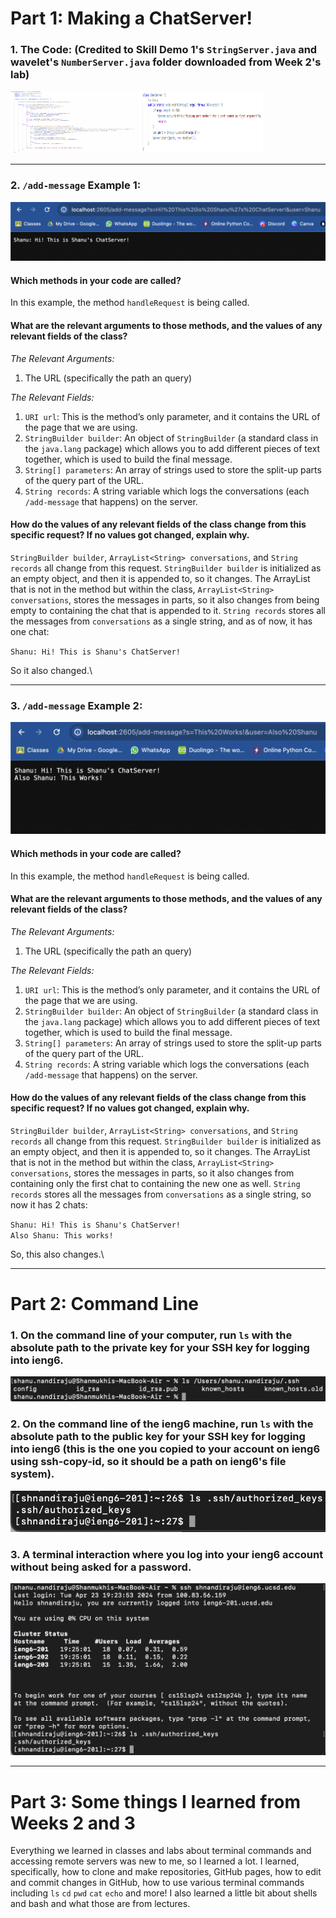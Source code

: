 # Part 1: Making a ChatServer!

### 1. The Code: (Credited to Skill Demo 1's `StringServer.java` and wavelet's `NumberServer.java` folder downloaded from Week 2's lab)

<img src="ChatServerSS1.png" width="200" height="100"> 
<img src="ChatServerSS2.png" width="200" height="100"> 

_______________________________________________________________________________________________________________________________________________________________________________________________________________________________________________________________

### 2. `/add-message` Example 1:
![Image](ChatServerMessage1.png)
#### Which methods in your code are called?
In this example, the method `handleRequest` is being called.
#### What are the relevant arguments to those methods, and the values of any relevant fields of the class?
*The Relevant Arguments:* 
1. The URL (specifically the path an query)

*The Relevant Fields:*
1. `URI url`: This is the method’s only parameter, and it contains the URL of the page that we are using.
2. `StringBuilder builder`: An object of `StringBuilder` (a standard class in the `java.lang` package) which allows you to add different pieces of text together, which is used to build the final message.
3. `String[] parameters`: An array of strings used to store the split-up parts of the query part of the URL.
4. `String records`: A string variable which logs the conversations (each `/add-message` that happens) on the server.
#### How do the values of any relevant fields of the class change from this specific request? If no values got changed, explain why.
`StringBuilder builder`, `ArrayList<String> conversations`, and `String records` all change from this request. `StringBuilder builder` is initialized as an empty object, and then it is appended to, so it changes. The ArrayList that is not in the method but within the class, `ArrayList<String> conversations`, stores the messages in parts, so it also changes from being empty to containing the chat that is appended to it. `String records` stores all the messages from `conversations` as a single string, and as of now, it has one chat: 

`Shanu: Hi! This is Shanu's ChatServer!`

So it also changed.\

_______________________________________________________________________________________________________________________________________________________________________________________________________________________________________________________________

### 3. `/add-message` Example 2:
![Image](ChatServerMessage2.png)
#### Which methods in your code are called?
In this example, the method `handleRequest` is being called.
#### What are the relevant arguments to those methods, and the values of any relevant fields of the class?
*The Relevant Arguments:* 
1. The URL (specifically the path an query)

*The Relevant Fields:*
1. `URI url`: This is the method’s only parameter, and it contains the URL of the page that we are using.
2. `StringBuilder builder`: An object of `StringBuilder` (a standard class in the `java.lang` package) which allows you to add different pieces of text together, which is used to build the final message.
3. `String[] parameters`: An array of strings used to store the split-up parts of the query part of the URL.
4. `String records`: A string variable which logs the conversations (each `/add-message` that happens) on the server.
#### How do the values of any relevant fields of the class change from this specific request? If no values got changed, explain why.
`StringBuilder builder`, `ArrayList<String> conversations`, and `String records` all change from this request. `StringBuilder builder` is initialized as an empty object, and then it is appended to, so it changes. The ArrayList that is not in the method but within the class, `ArrayList<String> conversations`, stores the messages in parts, so it also changes from containing only the first chat to containing the new one as well. `String records` stores all the messages from `conversations` as a single string, so now it has 2 chats:

`Shanu: Hi! This is Shanu's ChatServer!`\
`Also Shanu: This works!`

So, this also changes.\

_______________________________________________________________________________________________________________________________________________________________________________________________________________________________________________________________

# Part 2: Command Line

### 1. On the command line of your computer, run `ls` with the absolute path to the private key for your SSH key for logging into ieng6.

![Image](ls-private-local.png)

### 2. On the command line of the ieng6 machine, run `ls` with the absolute path to the public key for your SSH key for logging into ieng6 (this is the one you copied to your account on ieng6 using ssh-copy-id, so it should be a path on ieng6's file system).

![Image](ls-public-remote.png)

### 3. A terminal interaction where you log into your ieng6 account without being asked for a password.

![Image](ssh-no_password.png)

_______________________________________________________________________________________________________________________________________________________________________________________________________________________________________________________________

# Part 3: Some things I learned from Weeks 2 and 3

Everything we learned in classes and labs about terminal commands and accessing remote servers was new to me, so I learned a lot. I learned, specifically, how to clone and make repositories, GitHub pages, how to edit and commit changes in GitHub, how to use various terminal commands including `ls` `cd` `pwd` `cat` `echo` and more! I also learned a little bit about shells and bash and what those are from lectures.


